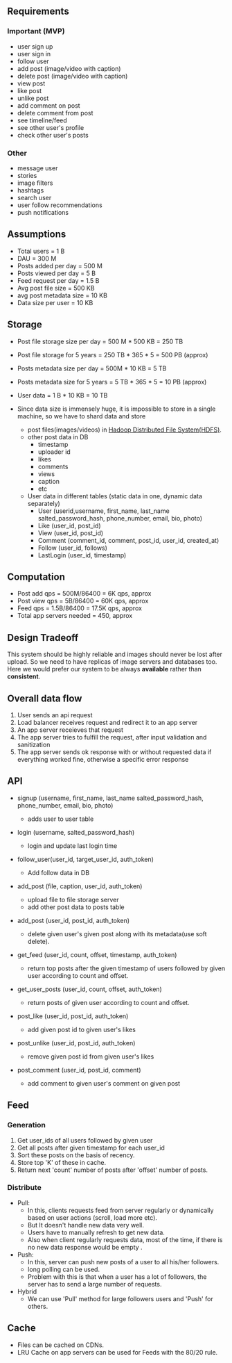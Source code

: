 ## Requirements
### Important (MVP)
- user sign up
- user sign in
- follow user
- add post (image/video with caption)
- delete post (image/video with caption)
- view post
- like post
- unlike post
- add comment on post
- delete comment from post
- see timeline/feed
- see other user's profile
- check other user's posts


### Other
- message user
- stories
- image filters
- hashtags
- search user
- user follow recommendations
- push notifications


## Assumptions
- Total users = 1 B
- DAU = 300 M
- Posts added per day = 500 M
- Posts viewed per day = 5 B
- Feed request per day = 1.5 B
- Avg post file size = 500 KB
- avg post metadata size = 10 KB
- Data size per user = 10 KB


## Storage
- Post file storage size per day = 500 M * 500 KB = 250 TB
- Post file storage for 5 years = 250 TB * 365 * 5 = 500 PB (approx)
- Posts metadata size per day = 500M * 10 KB = 5 TB
- Posts metadata size for 5 years = 5 TB * 365 * 5 = 10 PB (approx)
- User data = 1 B * 10 KB = 10 TB

- Since data size is immensely huge, it is impossible to store in a single machine, so we have to shard data and store
    - post files(images/videos) in [Hadoop Distributed File System(HDFS)](https://hadoop.apache.org/docs/r1.2.1/hdfs_design.html).
    - other post data in DB
        - timestamp
        - uploader id
        - likes
        - comments
        - views
        - caption
        - etc
    - User data in different tables (static data in one, dynamic data separately)
        - User (userid,username, first_name, last_name salted_password_hash, phone_number, email, bio, photo)
        - Like (user_id, post_id)
        - View (user_id, post_id)
        - Comment (comment_id, comment, post_id, user_id, created_at)
        - Follow (user_id, follows)
        - LastLogin (user_id, timestamp)


## Computation
- Post add qps = 500M/86400 = 6K qps, approx
- Post view qps = 5B/86400 = 60K qps, approx
- Feed qps = 1.5B/86400 = 17.5K qps, approx
- Total app servers needed = 450, approx


## Design Tradeoff
This system should be highly reliable and images should never be lost after upload. So we need to have replicas of image servers and databases too. Here we would prefer our system to be always **available** rather than **consistent**.


## Overall data flow
1. User sends an api request
2. Load balancer receives request and redirect it to an app server
3. An app server receieves that request
4. The app server tries to fulfill the request, after input validation and sanitization
5. The app server sends ok response with or without requested data if everything worked fine, otherwise a specific error response


## API
- signup (username, first_name, last_name salted_password_hash, phone_number, email, bio, photo)
  - adds user to user table

- login (username, salted_password_hash)
  - login and update last login time

- follow_user(user_id, target_user_id, auth_token)
  - Add follow data in DB

- add_post (file, caption, user_id, auth_token)
  - upload file to file storage server
  - add other post data to posts table

- add_post (user_id, post_id, auth_token)
  - delete given user's given post along with its metadata(use soft delete).

- get_feed (user_id, count, offset, timestamp, auth_token)
  - return top posts after the given timestamp of users followed by given user according to count and offset.

- get_user_posts (user_id, count, offset, auth_token)
  - return posts of given user according to count and offset.

- post_like (user_id, post_id, auth_token)
  - add given post id to given user's likes

- post_unlike (user_id, post_id, auth_token)
  - remove given post id from given user's likes

- post_comment (user_id, post_id, comment)
  - add comment to given user's comment on given post


## Feed
### Generation
1. Get user_ids of all users followed by given user
2. Get all posts after given timestamp for each user_id
3. Sort these posts on the basis of recency.
4. Store top 'K' of these in cache.
5. Return next 'count' number of posts after 'offset' number of posts.

### Distribute
- Pull:
  - In this, clients requests feed from server regularly or dynamically based on user actions (scroll, load more etc).
  - But It doesn't handle new data very well.
  - Users have to manually refresh to get new data.
  - Also when client regularly requests data, most of the time, if there is no new data response would be empty .
- Push:
  - In this, server can push new posts of a user to all his/her followers.
  - long polling can be used.
  - Problem with this is that when a user has a lot of followers, the server has to send a large number of requests.
- Hybrid
  - We can use 'Pull' method for large followers users and 'Push' for others.



## Cache
- Files can be cached on CDNs.
- LRU Cache on app servers can be used for Feeds with the 80/20 rule.
